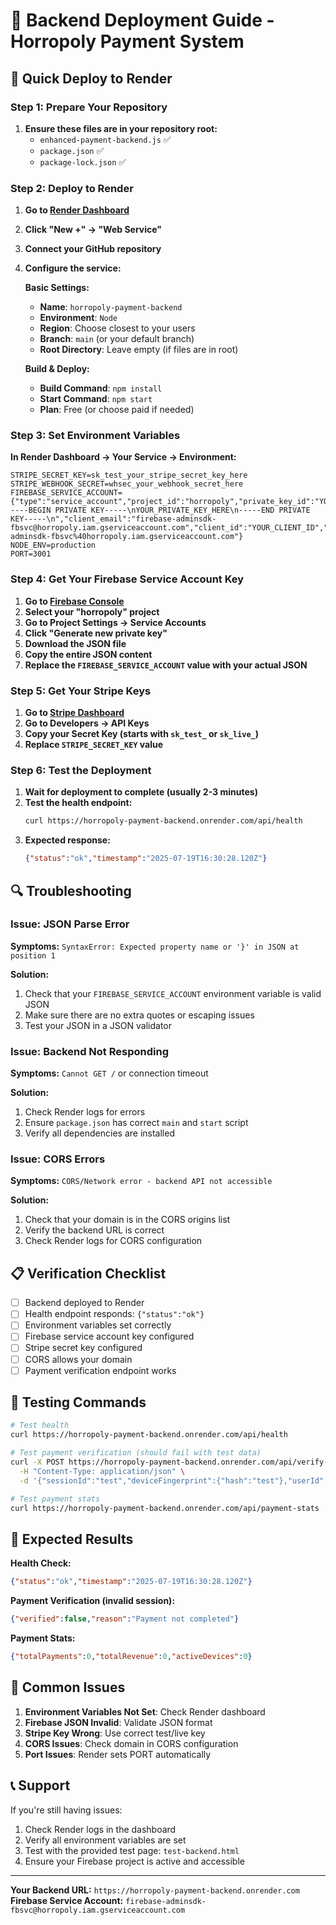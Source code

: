 # 🔧 Backend Deployment Guide - Horropoly Payment System

## 🚀 Quick Deploy to Render

### Step 1: Prepare Your Repository

1. **Ensure these files are in your repository root:**
   - `enhanced-payment-backend.js` ✅
   - `package.json` ✅
   - `package-lock.json` ✅

### Step 2: Deploy to Render

1. **Go to [Render Dashboard](https://dashboard.render.com)**
2. **Click "New +" → "Web Service"**
3. **Connect your GitHub repository**
4. **Configure the service:**

   **Basic Settings:**
   - **Name**: `horropoly-payment-backend`
   - **Environment**: `Node`
   - **Region**: Choose closest to your users
   - **Branch**: `main` (or your default branch)
   - **Root Directory**: Leave empty (if files are in root)

   **Build & Deploy:**
   - **Build Command**: `npm install`
   - **Start Command**: `npm start`
   - **Plan**: Free (or choose paid if needed)

### Step 3: Set Environment Variables

**In Render Dashboard → Your Service → Environment:**

```
STRIPE_SECRET_KEY=sk_test_your_stripe_secret_key_here
STRIPE_WEBHOOK_SECRET=whsec_your_webhook_secret_here
FIREBASE_SERVICE_ACCOUNT={"type":"service_account","project_id":"horropoly","private_key_id":"YOUR_PRIVATE_KEY_ID","private_key":"-----BEGIN PRIVATE KEY-----\nYOUR_PRIVATE_KEY_HERE\n-----END PRIVATE KEY-----\n","client_email":"firebase-adminsdk-fbsvc@horropoly.iam.gserviceaccount.com","client_id":"YOUR_CLIENT_ID","auth_uri":"https://accounts.google.com/o/oauth2/auth","token_uri":"https://oauth2.googleapis.com/token","auth_provider_x509_cert_url":"https://www.googleapis.com/oauth2/v1/certs","client_x509_cert_url":"https://www.googleapis.com/robot/v1/metadata/x509/firebase-adminsdk-fbsvc%40horropoly.iam.gserviceaccount.com"}
NODE_ENV=production
PORT=3001
```

### Step 4: Get Your Firebase Service Account Key

1. **Go to [Firebase Console](https://console.firebase.google.com/)**
2. **Select your "horropoly" project**
3. **Go to Project Settings → Service Accounts**
4. **Click "Generate new private key"**
5. **Download the JSON file**
6. **Copy the entire JSON content**
7. **Replace the `FIREBASE_SERVICE_ACCOUNT` value with your actual JSON**

### Step 5: Get Your Stripe Keys

1. **Go to [Stripe Dashboard](https://dashboard.stripe.com/)**
2. **Go to Developers → API Keys**
3. **Copy your Secret Key (starts with `sk_test_` or `sk_live_`)**
4. **Replace `STRIPE_SECRET_KEY` value**

### Step 6: Test the Deployment

1. **Wait for deployment to complete (usually 2-3 minutes)**
2. **Test the health endpoint:**
   ```bash
   curl https://horropoly-payment-backend.onrender.com/api/health
   ```
3. **Expected response:**
   ```json
   {"status":"ok","timestamp":"2025-07-19T16:30:28.120Z"}
   ```

## 🔍 Troubleshooting

### Issue: JSON Parse Error
**Symptoms:** `SyntaxError: Expected property name or '}' in JSON at position 1`

**Solution:**
1. Check that your `FIREBASE_SERVICE_ACCOUNT` environment variable is valid JSON
2. Make sure there are no extra quotes or escaping issues
3. Test your JSON in a JSON validator

### Issue: Backend Not Responding
**Symptoms:** `Cannot GET /` or connection timeout

**Solution:**
1. Check Render logs for errors
2. Ensure `package.json` has correct `main` and `start` script
3. Verify all dependencies are installed

### Issue: CORS Errors
**Symptoms:** `CORS/Network error - backend API not accessible`

**Solution:**
1. Check that your domain is in the CORS origins list
2. Verify the backend URL is correct
3. Check Render logs for CORS configuration

## 📋 Verification Checklist

- [ ] Backend deployed to Render
- [ ] Health endpoint responds: `{"status":"ok"}`
- [ ] Environment variables set correctly
- [ ] Firebase service account key configured
- [ ] Stripe secret key configured
- [ ] CORS allows your domain
- [ ] Payment verification endpoint works

## 🧪 Testing Commands

```bash
# Test health
curl https://horropoly-payment-backend.onrender.com/api/health

# Test payment verification (should fail with test data)
curl -X POST https://horropoly-payment-backend.onrender.com/api/verify-payment \
  -H "Content-Type: application/json" \
  -d '{"sessionId":"test","deviceFingerprint":{"hash":"test"},"userId":"test"}'

# Test payment stats
curl https://horropoly-payment-backend.onrender.com/api/payment-stats
```

## 🎯 Expected Results

**Health Check:**
```json
{"status":"ok","timestamp":"2025-07-19T16:30:28.120Z"}
```

**Payment Verification (invalid session):**
```json
{"verified":false,"reason":"Payment not completed"}
```

**Payment Stats:**
```json
{"totalPayments":0,"totalRevenue":0,"activeDevices":0}
```

## 🚨 Common Issues

1. **Environment Variables Not Set**: Check Render dashboard
2. **Firebase JSON Invalid**: Validate JSON format
3. **Stripe Key Wrong**: Use correct test/live key
4. **CORS Issues**: Check domain in CORS configuration
5. **Port Issues**: Render sets PORT automatically

## 📞 Support

If you're still having issues:
1. Check Render logs in the dashboard
2. Verify all environment variables are set
3. Test with the provided test page: `test-backend.html`
4. Ensure your Firebase project is active and accessible

---

**Your Backend URL:** `https://horropoly-payment-backend.onrender.com`
**Firebase Service Account:** `firebase-adminsdk-fbsvc@horropoly.iam.gserviceaccount.com` 